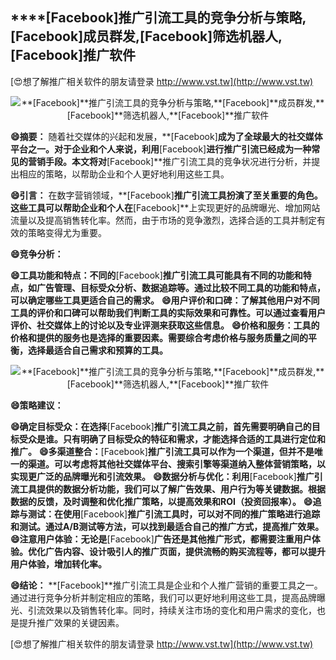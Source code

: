 ## ****[Facebook]**推广引流工具的竞争分析与策略,**[Facebook]**成员群发,**[Facebook]**筛选机器人,**[Facebook]**推广软件**

[😍想了解推广相关软件的朋友请登录 http://www.vst.tw](http://www.vst.tw)

 <center><img src="https://vst.tw/MP4/tuiguang/png/7.png" alt="**[Facebook]**推广引流工具的竞争分析与策略,**[Facebook]**成员群发,**[Facebook]**筛选机器人,**[Facebook]**推广软件"></center>

**😄摘要：**
随着社交媒体的兴起和发展，**[Facebook]**成为了全球最大的社交媒体平台之一。对于企业和个人来说，利用**[Facebook]**进行推广引流已经成为一种常见的营销手段。本文将对**[Facebook]**推广引流工具的竞争状况进行分析，并提出相应的策略，以帮助企业和个人更好地利用这些工具。

**😄引言：**
在数字营销领域，**[Facebook]**推广引流工具扮演了至关重要的角色。这些工具可以帮助企业和个人在**[Facebook]**上实现更好的品牌曝光、增加网站流量以及提高销售转化率。然而，由于市场的竞争激烈，选择合适的工具并制定有效的策略变得尤为重要。

**😄竞争分析：**

**😄工具功能和特点：不同的**[Facebook]**推广引流工具可能具有不同的功能和特点，如广告管理、目标受众分析、数据追踪等。通过比较不同工具的功能和特点，可以确定哪些工具更适合自己的需求。**
**😄用户评价和口碑：了解其他用户对不同工具的评价和口碑可以帮助我们判断工具的实际效果和可靠性。可以通过查看用户评价、社交媒体上的讨论以及专业评测来获取这些信息。**
**😄价格和服务：工具的价格和提供的服务也是选择的重要因素。需要综合考虑价格与服务质量之间的平衡，选择最适合自己需求和预算的工具。**

 <center><img src="https://vst.tw/MP4/tuiguang/png/7.png" alt="**[Facebook]**推广引流工具的竞争分析与策略,**[Facebook]**成员群发,**[Facebook]**筛选机器人,**[Facebook]**推广软件"></center>

**😄策略建议：**

**😄确定目标受众：在选择**[Facebook]**推广引流工具之前，首先需要明确自己的目标受众是谁。只有明确了目标受众的特征和需求，才能选择合适的工具进行定位和推广。**
**😄多渠道整合：**[Facebook]**推广引流工具可以作为一个渠道，但并不是唯一的渠道。可以考虑将其他社交媒体平台、搜索引擎等渠道纳入整体营销策略，以实现更广泛的品牌曝光和引流效果。**
**😄数据分析与优化：利用**[Facebook]**推广引流工具提供的数据分析功能，我们可以了解广告效果、用户行为等关键数据。根据数据的反馈，及时调整和优化推广策略，以提高效果和ROI（投资回报率）。**
**😄追踪与测试：在使用**[Facebook]**推广引流工具时，可以对不同的推广策略进行追踪和测试。通过A/B测试等方法，可以找到最适合自己的推广方式，提高推广效果。**
**😄注意用户体验：无论是**[Facebook]**广告还是其他推广形式，都需要注重用户体验。优化广告内容、设计吸引人的推广页面，提供流畅的购买流程等，都可以提升用户体验，增加转化率。**

**😄结论：**
**[Facebook]**推广引流工具是企业和个人推广营销的重要工具之一。通过进行竞争分析并制定相应的策略，我们可以更好地利用这些工具，提高品牌曝光、引流效果以及销售转化率。同时，持续关注市场的变化和用户需求的变化，也是提升推广效果的关键因素。

[😍想了解推广相关软件的朋友请登录 http://www.vst.tw](http://www.vst.tw)



